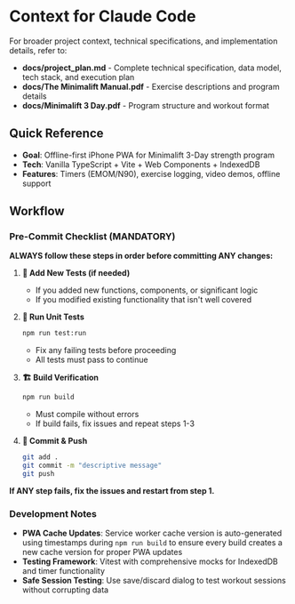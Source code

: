 # Context for Claude Code

For broader project context, technical specifications, and implementation details, refer to:

- **docs/project_plan.md** - Complete technical specification, data model, tech stack, and execution plan
- **docs/The Minimalift Manual.pdf** - Exercise descriptions and program details  
- **docs/Minimalift 3 Day.pdf** - Program structure and workout format

## Quick Reference
- **Goal**: Offline-first iPhone PWA for Minimalift 3-Day strength program
- **Tech**: Vanilla TypeScript + Vite + Web Components + IndexedDB
- **Features**: Timers (EMOM/N90), exercise logging, video demos, offline support

## Workflow

### Pre-Commit Checklist (MANDATORY)
**ALWAYS follow these steps in order before committing ANY changes:**

1. **📝 Add New Tests (if needed)**
   - If you added new functions, components, or significant logic
   - If you modified existing functionality that isn't well covered

2. **🧪 Run Unit Tests**
   ```bash
   npm run test:run
   ```
   - Fix any failing tests before proceeding
   - All tests must pass to continue

3. **🏗️ Build Verification** 
   ```bash
   npm run build
   ```
   - Must compile without errors
   - If build fails, fix issues and repeat steps 1-3

4. **🚀 Commit & Push**
   ```bash
   git add .
   git commit -m "descriptive message"
   git push
   ```

**If ANY step fails, fix the issues and restart from step 1.**

### Development Notes
- **PWA Cache Updates**: Service worker cache version is auto-generated using timestamps during `npm run build` to ensure every build creates a new cache version for proper PWA updates
- **Testing Framework**: Vitest with comprehensive mocks for IndexedDB and timer functionality
- **Safe Session Testing**: Use save/discard dialog to test workout sessions without corrupting data